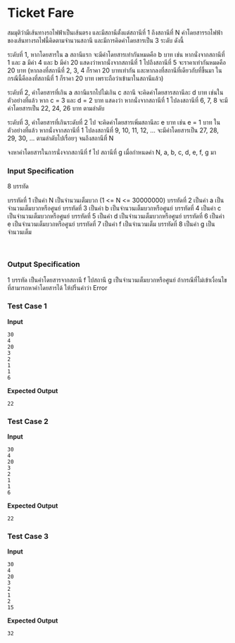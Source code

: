 # Ticket Fare

สมมุติว่ามีเส้นทางรถไฟฟ้าเป็นเส้นตรง และมีสถานีตั้งแต่สถานีที่ 1 ถึงสถานีที่ N
ค่าโดยสารรถไฟฟ้าของเส้นทางรถไฟนี้คิดตามจำนวนสถานี และมีการคิดค่าโดยสารเป็น 3 ระดับ ดังนี้

ระดับที่ 1, หากโดยสารใน a สถานีแรก จะมีค่าโดยสารเท่ากันหมดคือ b บาท เช่น หากนั่งจากสถานีที่ 1 และ a มีค่า 4 และ b มีค่า 20 แสดงว่าหากนั่งจากสถานีที่ 1 ไปถึงสถานีที่ 5 จะราคาเท่ากันหมดคือ 20 บาท (หากลงที่สถานีที่ 2, 3, 4 ก็ราคา 20 บาทเท่ากัน และหากลงที่สถานีที่เดียวกับที่ขึ้นมา ในกรณีนี้คือลงที่สถานีที่ 1 ก็ราคา 20 บาท เพราะถือว่าเข้ามาในสถานีแล้ว)

ระดับที่ 2, ค่าโดยสารที่เกิน a สถานีแรกไปไม่เกิน c สถานี จะคิดค่าโดยสารสถานีละ d บาท เช่นในตัวอย่างที่แล้ว หาก c = 3 และ d = 2 บาท แสดงว่า หากนั่งจากสถานีที่ 1 ไปลงสถานีที่ 6, 7, 8 จะมีค่าโดยสารเป็น 22, 24, 26 บาท ตามลำดับ

ระดับที่ 3, ค่าโดยสารที่เกินระดับที่ 2 ไป จะคิดค่าโดยสารเพิ่มสถานีละ e บาท เช่น e = 1 บาท ในตัวอย่างที่แล้ว หากนั่งจากสถานีที่ 1 ไปลงสถานีที่ 9, 10, 11, 12, ... จะมีค่าโดยสารเป็น 27, 28, 29, 30, ... ตามลำดับไปเรื่อยๆ จนถึงสถานีที่ N

จงหาค่าโดยสารในการนั่งจากสถานีที่ f ไป สถานีที่ g เมื่อกำหนดค่า N, a, b, c, d, e, f, g มา

### Input Specification

8 บรรทัด

บรรทัดที่ 1 เป็นค่า N เป็นจำนวนเต็มบวก (1 <= N <= 30000000)
บรรทัดที่ 2 เป็นค่า a เป็นจำนวนเต็มบวกหรือศูนย์
บรรทัดที่ 3 เป็นค่า b เป็นจำนวนเต็มบวกหรือศูนย์
บรรทัดที่ 4 เป็นค่า c เป็นจำนวนเต็มบวกหรือศูนย์
บรรทัดที่ 5 เป็นค่า d เป็นจำนวนเต็มบวกหรือศูนย์
บรรทัดที่ 6 เป็นค่า e เป็นจำนวนเต็มบวกหรือศูนย์
บรรทัดที่ 7 เป็นค่า f เป็นจำนวนเต็ม
บรรทัดที่ 8 เป็นค่า g เป็นจำนวนเต็ม

 

### Output Specification

1 บรรทัด เป็นค่าโดยสารจากสถานี f ไปสถานี g เป็นจำนวนเต็มบวกหรือศูนย์ ถ้ากรณีที่ไม่เข้าเงื่อนไขที่สามารถหาค่าโดยสารได้ ให้ปริ้นคำว่า Error



### Test Case 1

**Input**

```
30
4
20
3
2
1
1
6
```
**Expected Output**

```
22
```


### Test Case 2

**Input**

```
30
4
20
3
2
1
1
6
```
**Expected Output**

```
22
```


### Test Case 3

**Input**

```
30
4
20
3
2
1
2
15
```
**Expected Output**

```
32
```
